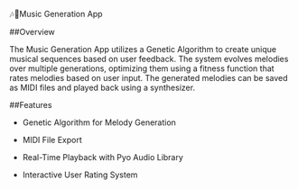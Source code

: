 🎶🎼Music Generation App

##Overview

The Music Generation App utilizes a Genetic Algorithm to create unique musical sequences based on user feedback. The system evolves melodies over multiple generations, optimizing them using a fitness function that rates melodies based on user input. The generated melodies can be saved as MIDI files and played back using a synthesizer.

##Features

  - Genetic Algorithm for Melody Generation

  - MIDI File Export

  - Real-Time Playback with Pyo Audio Library

  - Interactive User Rating System
